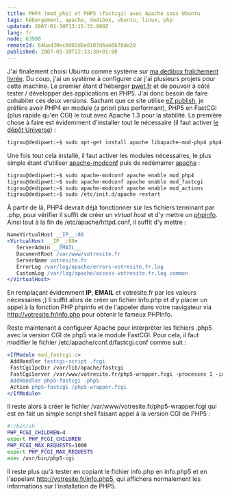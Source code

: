 ```yaml
---
title: PHP4 (mod_php) et PHP5 (fastcgi) avec Apache sous Ubuntu
tags: hébergement, apache, dedibox, ubuntu, linux, php
updated: 2007-01-30T13:15:33.000Z
lang: fr
node: 63988
remoteId: 64bad30ec0d02d6e8187d6ab0b78de20
published: 2007-01-10T22:33:38+01:00
---
```

 
J'ai finalement choisi Ubuntu comme système sur [ma dedibox fraîchement livrée](/post/une-dedibox-en-moins-de-temps-qu-il-en-faut-pour-le-dire). Du coup, j'ai un système à configurer car j'ai plusieurs projets pour cette machine. Le premier étant d'héberger [pwet.fr]() et de pouvoir à côté tester / développer des applications en PHP5. J'ai donc besoin de faire cohabiter ces deux versions. Sachant que ce site utilise [eZ publish](), je préfère avoir PHP4 en module (a priori plus performant), PHP5 en FastCGI (plus rapide qu'en CGI) le tout avec Apache 1.3 pour la stabilité. La première chose à faire est évidemment d'installer tout le nécessaire (il faut activer [le dépôt Universe](http://doc.ubuntu-fr.org/depots)) :

 ``` bash
tigrou@dedipwet:~$ sudo apt-get install apache libapache-mod-php4 php4-domxml php4-pear php4-pear-log php5-cgi php5-mysqli php5-xsl php5-gd php5-pear libapache-mod-fastcgi libapache-mod-actions
```

 
Une fois tout cela installé, il faut activer les modules nécessaires, le plus simple étant d'utiliser [apache-modconf](http://pwet.fr/man/linux/administration_systeme/apache_modconf) puis de redémarrer [apache](http://pwet.fr/man/linux/administration_systeme/apache) :

 ``` bash
tigrou@dedipwet:~$ sudo apache-modconf apache enable mod_php4
tigrou@dedipwet:~$ sudo apache-modconf apache enable mod_fastcgi
tigrou@dedipwet:~$ sudo apache-modconf apache enable mod_actions
tigrou@dedipwet:~$ sudo /etc/init.d/apache restart
```

 
À partir de là, PHP4 devrait déjà fonctionner sur les fichiers terminant par .php, pour vérifier il suffit de créer un *virtual host* et d'y mettre un [phpinfo](http://fr.php.net/phpinfo). Ainsi tout à la fin de /etc/apache/httpd.conf, il suffit d'y mettre :

 ``` apache
NameVirtualHost __IP__:80
<VirtualHost __IP__:80>
    ServerAdmin __EMAIL__
    DocumentRoot /var/www/votresite.fr
    ServerName votresite.fr
    ErrorLog /var/log/apache/errors-votresite.fr.log
    CustomLog /var/log/apache/access-votresite.fr.log common
</VirtualHost>
```

 
En remplaçant évidemment __IP__, __EMAIL__ et votresite.fr par les valeurs nécessaires ;) Il suffit alors de créer un fichier info.php et d'y placer un appel à la fonction PHP phpinfo et de l'appeler dans votre navigateur via http://votresite.fr/info.php pour obtenir le fameux PHPInfo.

 
Reste maintenant à configurer Apache pour interprèter les fichiers .php5 avec la version CGI de php5 via le module FastCGI. Pour cela, il faut modifier le fichier /etc/apache/conf.d/fastcgi.conf comme suit :

 ``` apache
<IfModule mod_fastcgi.c>
  AddHandler fastcgi-script .fcgi
  FastCgiIpcDir /var/lib/apache/fastcgi
  FastCgiServer /var/www/votresite.fr/php5-wrapper.fcgi -processes 1 -idle-timeout 180 -socket /tmp/fastcgi.socket
  AddHandler php5-fastcgi .php5
  Action php5-fastcgi /php5-wrapper.fcgi
</IfModule>
```

 
Il reste alors à créer le fichier /var/www/votresite.fr/php5-wrapper.fcgi qui est en fait un simple script shell faisant appel à la version CGI de PHP5 :

 ``` bash
#!/bin/sh 
PHP_FCGI_CHILDREN=4
export PHP_FCGI_CHILDREN
PHP_FCGI_MAX_REQUESTS=1000
export PHP_FCGI_MAX_REQUESTS
exec /usr/bin/php5-cgi
```

 
Il reste plus qu'à tester en copiant le fichier info.php en info.php5 et en l'appelant http://votresite.fr/info.php5, qui affichera normalement les informations sur l'installation de PHP5.

